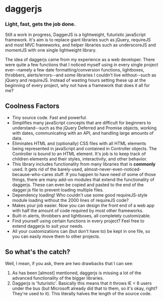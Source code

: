 # daggerjs
<h3>Light, fast, gets the job done.</h3>
<p>Still a work in progress, DaggerJS is a lightweight, futuristic javaScript framework.  It's aim is to replace giant libraries such as jQuery, requireJS and most MVC frameworks, and helper libraries such as underscoreJS and momentJS with one single lightweight library.</p>
<p>The idea of daggerjs came from my experience as a web developer.  There were quite a few functions that I noticed myself using in every single project ever--namely a few date formatting/conversion functions, lightboxes, throbbers, alerts/errors--and some libraries I couldn't live without--such as jQuery and requireJS.  Instead of wasting hours setting these up at the beginning of every project, why not have a framework that does it all for me?</p>
<h2>Coolness Factors</h2>
<ul>
  <li>Tiny source code.  Fast and powerful.</li>
  <li>Simplifies many javaScript concepts that are difficult for beginners to understand--such as the jQuery Deferred and Promise objects, working with dates, communicating with an API, and handling large amounts of data.</li>
  <li>Eliminates HTML and (optionally) CSS files with all HTML elements being represented in javaScript and contained in Controller objects.  The Controller is bound to an HTML element.  It's job is to keep track of children elements and their styles, interactivity, and other behavior.</li>
  <li>This library includes functionality from many libraries that is <strong>commonly</strong> used.  It gets rid of the barely-used, almost-never-even-noticed-because-who-cares stuff.  If you happen to have need of some of those things, there are many add-on modules that extend the functionality of daggerjs.  These can even be copied and pasted to the end of the dagger.js file to prevent loading multiple files.</li>
  <li>Dependency loading!  Who couldn't use some good requireJS-style module loading without the 2000 lines of requireJS code?</li>
  <li>Makes your job easier.  Now you can design the front end of a web app with half the amount of code required by most other frameworks.</li>
  <li>Built-in alerts, throbbers and lightboxes, all completely customizable.</li>
  <li>Find yourself using certain functions in every project?  Feel free to extend daggerjs to suit your needs.</li>
  <li>All your customizations can (but don't have to) be kept in one file, so you can easily move them to other projects.</li>
</ul>
<h2>So what's the catch?</h2>
<p>Well, I mean, if you ask, there are two drawbacks that I can see:</p>
<ol>
  <li>As has been [almost] mentioned, daggerjs is missing a lot of the advanced functionality of the bigger libraries.</li>
  <li>Daggerjs is 'futuristic'.  Basically this means that it throws IE < 8 users under the bus (but Microsoft already did that to them, so it's okay, right?  They're used to it).  This literally halves the length of the source code.</li>
</ol>
